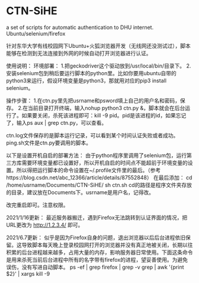 # CTN-SiHE
a set of scripts for automatic authentication to DHU internet. Ubuntu/selenium/firefox

针对东华大学有线校园网下Ubuntu+火狐浏览器开发（无线网还没测试过），脚本能够在检测到无法连接到外网的时候自动打开浏览器进行认证。

使用说明：
环境部署：
1.把geckodriver这个驱动放到/usr/local/bin/目录下。
2.安装selenium包到稍后要运行脚本的python里。比如你要用ubuntu自带的python3来运行，假设环境变量是python3，那就用对应的pip3 install selenium。

操作步骤：
1.在ctn.py里先把usrname和psword填上自己的用户名和密码，保存。
2.在当前目录打开终端，输入nohup python3 ctn.py &，脚本就会在后台运行了。如果要关闭，杀死该进程即可：kill -9 pid。pid是该进程的id，如果忘记了，输入ps aux | grep ctn.py，可以查看。

ctn.log文件保存的是脚本运行记录，可以看到某个时间认证失败或者成功。
ping.sh文件是ctn.py要调用的脚本。

以下是设置开机自启的部署方法：
由于python程序里调用了selenium包，运行第三方库需要环境变量都已设置好，所以开机自启的时间点不能超前于环境变量的设置。所以得把运行脚本的命令设置在~/.profile文件里的最后。（参考https://blog.csdn.net/abc_12366/article/details/87552848）
在最后添加：
cd /home/usrname/Documents/CTN-SiHE/
sh ctn.sh
cd的路径是程序文件夹存放的目录，建议放在Documents下。usrname是用户名，记得改。

改完重启即可。注意权限。

2021/1/16更新：
最近服务器搬迁，遇到Firefox无法跳转到认证界面的情况，把URL更改为 http://1.2.3.4/ 即可。

2021/6.7更新：
似乎是因为Firefox自身的问题，退出浏览器以后后台进程依旧保留。这导致脚本每天晚上登录校园网打开的浏览器并没有真正地被关闭，长期以往积累的后台进程越来越多，占用大量的内存，影响服务器日常使用。下面这条命令是用来杀死当前后台进程中所有的名字带有firefox的进程，望妥善使用。为避免误伤，没有写进自动脚本。
ps -ef | grep firefox | grep -v grep | awk '{print $2}' | xargs kill -9

